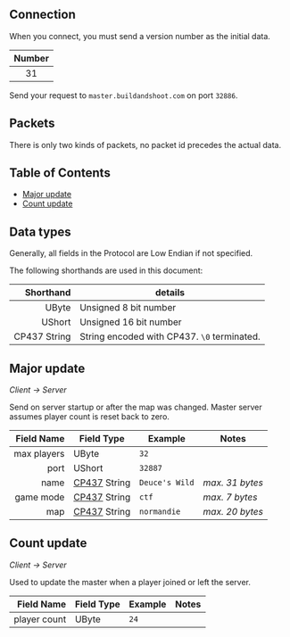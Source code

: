 ## Connection

When you connect, you must send a version number as the initial data.

| Number |
| :----: |
| 31     |

Send your request to `master.buildandshoot.com` on port `32886`.

## Packets

There is only two kinds of packets, no packet id precedes the actual data.

## Table of Contents
* [Major update](#major-update)
* [Count update](#count-update)

## Data types

Generally, all fields in the Protocol are Low Endian if not specified.

The following shorthands are used in this document:

| Shorthand    | details                                                 |
| -----------: | ------------------------------------------------------- |
| UByte        | Unsigned 8 bit number                                   |
| UShort       | Unsigned 16 bit number                                  |
| CP437 String | String encoded with CP437. `\0` terminated.             |

## Major update
*Client &rightarrow; Server*

Send on server startup or after the map was changed.
Master server assumes player count is reset back to zero.

| Field Name  | Field Type                                                 | Example        | Notes           |
| ----------: | ---------------------------------------------------------- | -------------- | --------------- |
| max players | UByte                                                      | `32`           |                 |
| port        | UShort                                                     | `32887`        |                 |
| name        | [CP437](http://en.wikipedia.org/wiki/Code_page_437) String | `Deuce's Wild` | *max. 31 bytes* |
| game mode   | [CP437](http://en.wikipedia.org/wiki/Code_page_437) String | `ctf`          | *max. 7 bytes*  |
| map         | [CP437](http://en.wikipedia.org/wiki/Code_page_437) String | `normandie`    | *max. 20 bytes* |

## Count update
*Client &rightarrow; Server*

Used to update the master when a player joined or left the server.

| Field Name   | Field Type                                                 | Example        | Notes |
| -----------: | ---------------------------------------------------------- | -------------- | ----- |
| player count | UByte                                                      | `24`           |       |
